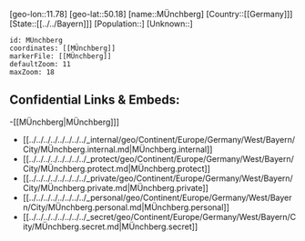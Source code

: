 ﻿---
location: [50.18,11.78]
mapzoom: [7,12] 
mapmarker: city 
type: City
tags:
- geo/City


SpocWebEntityId: 32705
isDeleted: false
confidential: public

---
[geo-lon::11.78]
[geo-lat::50.18]
[name::MÜnchberg]
[Country::[[Germany]]]
[State::[[../../Bayern]]]
[Population::]
[Unknown::]


```leaflet
id: MÜnchberg
coordinates: [[MÜnchberg]]
markerFile: [[MÜnchberg]]
defaultZoom: 11 
maxZoom: 18
```


## Confidential Links & Embeds: 
-[[MÜnchberg|MÜnchberg]]] 
- [[../../../../../../../../_internal/geo/Continent/Europe/Germany/West/Bayern/City/MÜnchberg.internal.md|MÜnchberg.internal]] 
- [[../../../../../../../../_protect/geo/Continent/Europe/Germany/West/Bayern/City/MÜnchberg.protect.md|MÜnchberg.protect]] 
- [[../../../../../../../../_private/geo/Continent/Europe/Germany/West/Bayern/City/MÜnchberg.private.md|MÜnchberg.private]] 
- [[../../../../../../../../_personal/geo/Continent/Europe/Germany/West/Bayern/City/MÜnchberg.personal.md|MÜnchberg.personal]] 
- [[../../../../../../../../_secret/geo/Continent/Europe/Germany/West/Bayern/City/MÜnchberg.secret.md|MÜnchberg.secret]] 
